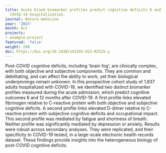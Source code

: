```yaml
---
title: Acute blood biomarker profiles predict cognitive deficits 6 and 12 months after
  COVID-19 hospitalization.
journal: Nature medicine
year: '2023'
month: Oct
projects:
- example-project
featured: 'false'
weight: 200
doi: https://doi.org/10.1038/s41591-023-02525-y
---
```


Post-COVID cognitive deficits, including 'brain fog', are clinically complex, with both objective and subjective components. They are common and debilitating, and can affect the ability to work, yet their biological underpinnings remain unknown. In this prospective cohort study of 1,837 adults hospitalized with COVID-19, we identified two distinct biomarker profiles measured during the acute admission, which predict cognitive outcomes 6 and 12 months after COVID-19. A first profile links elevated fibrinogen relative to C-reactive protein with both objective and subjective cognitive deficits. A second profile links elevated D-dimer relative to C-reactive protein with subjective cognitive deficits and occupational impact. This second profile was mediated by fatigue and shortness of breath. Neither profile was significantly mediated by depression or anxiety. Results were robust across secondary analyses. They were replicated, and their specificity to COVID-19 tested, in a large-scale electronic health records dataset. These findings provide insights into the heterogeneous biology of post-COVID cognitive deficits.